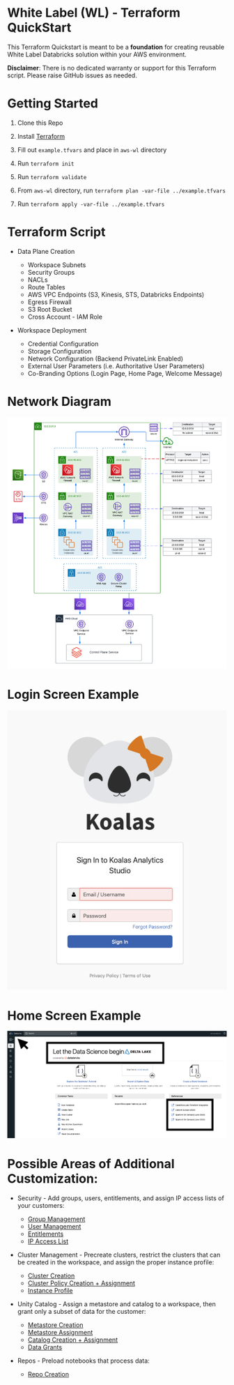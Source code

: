 # White Label (WL) - Terraform QuickStart

This Terraform Quickstart is meant to be a **foundation** for creating reusable White Label Databricks solution within your AWS environment.

**Disclaimer**: There is no dedicated warranty or support for this Terraform script. Please raise GitHub issues as needed.

# Getting Started

1. Clone this Repo 

2. Install [Terraform](https://developer.hashicorp.com/terraform/downloads)

3. Fill out `example.tfvars` and place in `aws-wl` directory

4. Run `terraform init`

5. Run `terraform validate`

6. From `aws-wl` directory, run `terraform plan -var-file ../example.tfvars`

7. Run `terraform apply -var-file ../example.tfvars`

# Terraform Script

- Data Plane Creation
    - Workspace Subnets
    - Security Groups
    - NACLs
    - Route Tables
    - AWS VPC Endpoints (S3, Kinesis, STS, Databricks Endpoints)
    - Egress Firewall
    - S3 Root Bucket
    - Cross Account - IAM Role

- Workspace Deployment
    - Credential Configuration
    - Storage Configuration
    - Network Configuration (Backend PrivateLink Enabled)
    - External User Parameters (i.e. Authoritative User Parameters)
    - Co-Branding Options (Login Page, Home Page, Welcome Message)


# Network Diagram

![Architecture Diagram](https://github.com/JDBraun/wl-terraform-quickstart/blob/main/img/White%20Label%20-%20Network%20Topology.png)

# Login Screen Example

![Login Screen](https://github.com/JDBraun/wl-terraform-quickstart/blob/main/img/White%20Label%20-%20Login%20Screen%20Example.png)

# Home Screen Example

![Home Screen](https://github.com/JDBraun/wl-terraform-quickstart/blob/main/img/White%20Label%20-%20Home%20Screen%20Example.png)

# Possible Areas of Additional Customization:

- Security - Add groups, users, entitlements, and assign IP access lists of your customers:
    - [Group Management](https://registry.terraform.io/providers/databricks/databricks/latest/docs/resources/group)
    - [User Management](https://registry.terraform.io/providers/databricks/databricks/latest/docs/resources/user)
    - [Entitlements](https://registry.terraform.io/providers/databricks/databricks/latest/docs/resources/entitlements)
    - [IP Access List](https://registry.terraform.io/providers/databricks/databricks/latest/docs/resources/ip_access_list)

- Cluster Management - Precreate clusters, restrict the clusters that can be created in the workspace, and assign the proper instance profile: 
    - [Cluster Creation](https://registry.terraform.io/providers/databricks/databricks/latest/docs/resources/cluster)
    - [Cluster Policy Creation + Assignment](https://registry.terraform.io/providers/databricks/databricks/latest/docs/resources/cluster_policy)
    - [Instance Profile](https://registry.terraform.io/providers/databricks/databricks/latest/docs/resources/instance_profile)

- Unity Catalog - Assign a metastore and catalog to a workspace, then grant only a subset of data for the customer:
    - [Metastore Creation](https://registry.terraform.io/providers/databricks/databricks/latest/docs/resources/metastore)
    - [Metastore Assignment](https://registry.terraform.io/providers/databricks/databricks/latest/docs/resources/metastore_assignment)
    - [Catalog Creation + Assignment](https://registry.terraform.io/providers/databricks/databricks/latest/docs/resources/catalog)
    - [Data Grants](https://registry.terraform.io/providers/databricks/databricks/latest/docs/resources/grants)

- Repos - Preload notebooks that process data: 
    - [Repo Creation](https://registry.terraform.io/providers/databricks/databricks/latest/docs/resources/repo)
